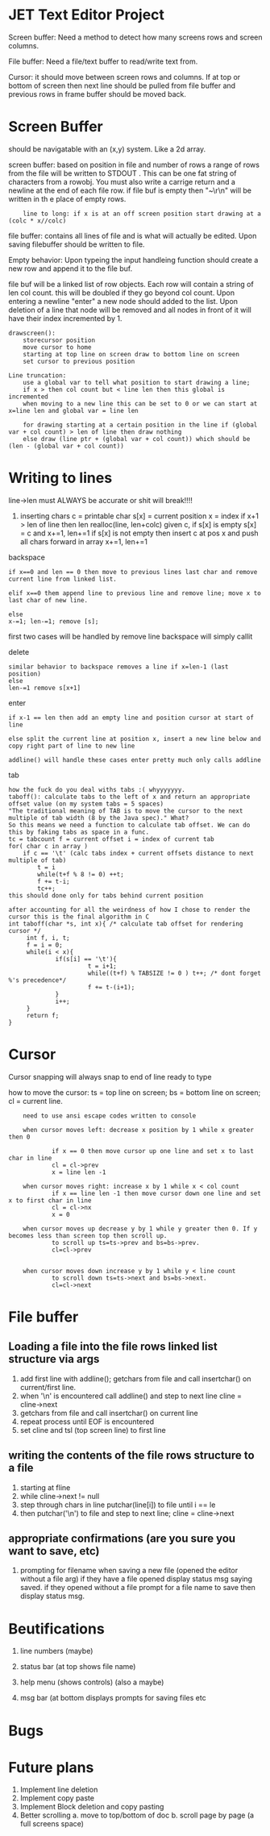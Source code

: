 # JET Text Editor Project

Screen buffer: Need a method to detect how many screens rows and screen columns. 

File buffer: Need a file/text buffer to read/write text from.

Cursor: it should move between screen rows and columns. If at top or bottom of screen then next line should be pulled from file buffer and previous rows in frame buffer should be moved back.


# Screen Buffer
should be navigatable with an (x,y) system. Like a 2d array.

screen buffer: based on position in file and number of rows a range of rows from the file will be written to STDOUT
	       .  This can be one fat string of characters from a rowobj. You must also write a carrige return and
		a newline at the end of each file row. if file buf is empty then "~\r\n" will be written in th
		e place of empty rows.

		line to long: if x is at an off screen position start drawing at a (colc * x//colc)
				

file buffer: contains all lines of file and is what will actually be edited. Upon saving filebuffer should be
written to file.

Empty behavior: Upon typeing the input handleing function should create a new row and append it to
	     the file buf.

file buf will be a linked list of row objects. Each row will contain a string of len col count.
this will be doubled if they go beyond col count. Upon entering a newline "enter" a new node should
added to the list. Upon deletion of a line that node will be removed and all nodes in front of it
will have their index incremented by 1.	    

	drawscreen():
		storecursor position
		move cursor to home 
		starting at top line on screen draw to bottom line on screen
		set cursor to previous position

	Line truncation:
		use a global var to tell what position to start drawing a line;
		if x > then col count but < line len then this global is incremented 
		when moving to a new line this can be set to 0 or we can start at x=line len and global var = line len

		for drawing starting at a certain position in the line if (global var + col count) > len of line then draw nothing
		else draw (line ptr + (global var + col count)) which should be (len - (global var + col count))



# Writing to lines

line->len must ALWAYS be accurate or shit will break!!!!

1. inserting chars
	c = printable char
	s[x] = current position
	x = index
	if x+1 > len of line then len realloc(line, len+colc)
	given c, if s[x] is empty s[x] = c and x+=1, len+=1
		if s[x] is not empty then insert c at pos x and push all chars forward in array
		x+=1, len+=1

backspace

	if x==0 and len == 0 then move to previous lines last char and remove current line from linked list.

	elif x==0 them append line to previous line and remove line; move x to last char of new line.

	else
	x-=1; len-=1; remove [s];

first two cases will be handled by remove line backspace will simply callit

 delete

	similar behavior to backspace removes a line if x=len-1 (last position)
	else
	len-=1 remove s[x+1]


enter

	if x-1 == len then add an empty line and position cursor at start of line

	else split the current line at position x, insert a new line below and copy right part of line to new line

	addline() will handle these cases enter pretty much only calls addline

tab 

	how the fuck do you deal withs tabs :( whyyyyyyy.
	taboff(): calculate tabs to the left of x and return an appropriate offset value (on my system tabs = 5 spaces)
	"The traditional meaning of TAB is to move the cursor to the next multiple of tab width (8 by the Java spec)." What?
	So this means we need a function to calculate tab offset. We can do this by faking tabs as space in a func.
	tc = tabcount f = current offset i = index of current tab
	for( char c in array )
		if c == '\t' (calc tabs index + current offsets distance to next multiple of tab)
			t = i
			while(t+f % 8 != 0) ++t;
			f += t-i;
			tc++;
	this should done only for tabs behind current position
	
	after accounting for all the weirdness of how I chose to render the cursor this is the final algorithm in C
	int taboff(char *s, int x){ /* calculate tab offset for rendering cursor */
         int f, i, t;
         f = i = 0;
         while(i < x){
                 if(s[i] == '\t'){
                          t = i+1;
                          while((t+f) % TABSIZE != 0 ) t++; /* dont forget %'s precedence*/
                          f += t-(i+1); 
                 }
                 i++;
         }
         return f;
 	}

# Cursor
Cursor snapping will always snap to end of line ready to type

how to move the cursor: 
		ts = top line on screen; bs = bottom line on screen; cl = current line.

		need to use ansi escape codes written to console

		when cursor moves left: decrease x position by 1 while x greater then 0
				
				if x == 0 then move cursor up one line and set x to last char in line
				cl = cl->prev
				x = line len -1

		when cursor moves right: increase x by 1 while x < col count
				if x == line len -1 then move cursor down one line and set x to first char in line
				cl = cl->nx
				x = 0

		when cursor moves up decrease y by 1 while y greater then 0. If y becomes less than screen top then scroll up.
				to scroll up ts=ts->prev and bs=bs->prev.	
				cl=cl->prev
				

		when cursor moves down increase y by 1 while y < line count
				to scroll down ts=ts->next and bs=bs->next.	
				cl=cl->next


# File buffer
## Loading a file into the file rows linked list structure via args
1. add first line with addline(); getchars from file and call insertchar() on current/first line.
2. when '\n' is encountered call addline() and step to next line cline = cline->next
3. getchars from file and call insertchar() on current line
4. repeat process until EOF is encountered
5. set cline and tsl (top screen line) to first line

## writing the contents of the file rows structure to a file
1. starting at fline
2. while cline->next != null
3. step through chars in line putchar(line[i]) to file until i == le
4. then putchar('\n') to file and step to next line; cline = cline->next

## appropriate confirmations (are you sure you want to save, etc)

1. prompting for filename when saving a new file (opened the editor without a file arg)
if they have a file opened display status msg saying <filename> saved.
if they opened without a file prompt for a file name to save then display status msg.



# Beutifications

1. line numbers (maybe)

2. status bar (at top shows file name)

3. help menu (shows controls) (also a maybe)

4. msg bar (at bottom displays prompts for saving files etc





# Bugs

# Future plans
1. Implement line deletion
2. Implement copy paste
3. Implement Block deletion and copy pasting
4. Better scrolling
	a. move to top/bottom of doc
	b. scroll page by page (a full screens space)
